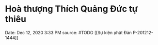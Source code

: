 # Hoà thượng Thích Quảng Đức tự thiêu

Date: Dec 12, 2020 3:33 PM
source: #TODO
[[Sự kiện phật Đản P-201212-1444]]